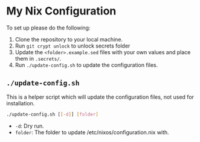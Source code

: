 # My Nix Configuration

To set up please do the following:

1. Clone the repository to your local machine.
2. Run `git crypt unlock` to unlock secrets folder
3. Update the `<folder>.example.sed` files with your own values and place them in `.secrets/`.
4. Run `./update-config.sh` to update the configuration files.

## `./update-config.sh`

This is a helper script which will update the configuration files, not used for installation.

```sh
./update-config.sh [[-d]] [folder]
```

- `-d`: Dry run.
- `folder`: The folder to update /etc/nixos/configuration.nix with.

